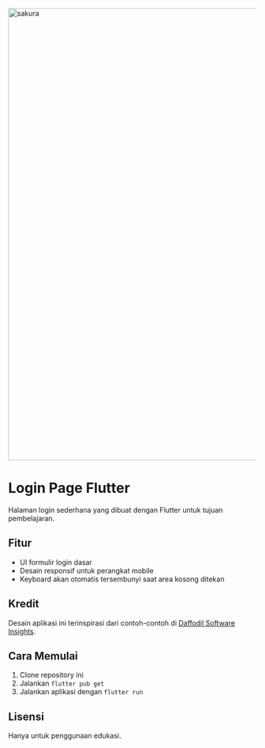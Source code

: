 
<img width="1400" height="916" alt="sakura" src="https://github.com/user-attachments/assets/40b60d97-c71e-4834-87b4-4ec131eaffe4" />

# Login Page Flutter

Halaman login sederhana yang dibuat dengan Flutter untuk tujuan pembelajaran.

## Fitur

- UI formulir login dasar
- Desain responsif untuk perangkat mobile
- Keyboard akan otomatis tersembunyi saat area kosong ditekan

## Kredit

Desain aplikasi ini terinspirasi dari contoh-contoh di [Daffodil Software Insights](https://insights.daffodilsw.com/blog/15-login-screen-examples-for-mobile-app-developers).

## Cara Memulai

1. Clone repository ini
2. Jalankan `flutter pub get`
3. Jalankan aplikasi dengan `flutter run`

## Lisensi

Hanya untuk penggunaan edukasi.
